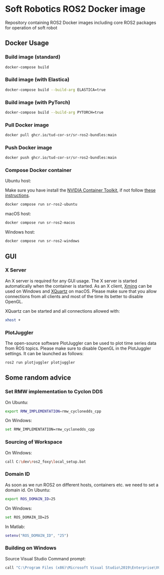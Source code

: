 # Soft Robotics ROS2 Docker image

Repository containing ROS2 Docker images including core ROS2 packages for operation of soft robot

## Docker Usage

### Build image (standard)

```bash
docker-compose build
```

### Build image (with Elastica)

```bash
docker-compose build --build-arg ELASTICA=true
```

### Build image (with PyTorch)

```bash
docker-compose build --build-arg PYTORCH=true
```

### Pull Docker image

```bash
docker pull ghcr.io/tud-cor-sr/sr-ros2-bundles:main
```

### Push Docker image

```bash
docker push ghcr.io/tud-cor-sr/sr-ros2-bundles:main
```

### Compose Docker container

Ubuntu host:

Make sure you have install the [NVIDIA Container Toolkit](https://github.com/NVIDIA/nvidia-docker), if not follow [these instructions](https://docs.nvidia.com/datacenter/cloud-native/container-toolkit/install-guide.html#docker).

```bash
docker compose run sr-ros2-ubuntu
```

macOS host:

```bash
docker compose run sr-ros2-macos
```

Windows host:

```bash
docker compose run sr-ros2-windows
```

## GUI

### X Server

An X server is required for any GUI usage. The X server is started automatically when the container is started.
As an X client, [Xming](https://sourceforge.net/projects/xming/) can be used on Windows and [XQuartz](https://www.xquartz.org/) on macOS.
Please make sure that you allow connections from all clients and most of the time its better to disable OpenGL.

XQuartz can be started and all connections allowed with:
```bash
xhost +
```

### PlotJuggler

The open-source software PlotJuggler can be used to plot time series data from ROS topics. Please make sure to disable OpenGL in the PlotJuggler settings. It can be launched as follows:

```bash
ros2 run plotjuggler plotjuggler
```

## Some random advice

### Set RMW implementation to Cyclon DDS

On Ubuntu:

```bash
export RMW_IMPLEMENTATION=rmw_cyclonedds_cpp
```

On Windows:

```bash
set RMW_IMPLEMENTATION=rmw_cyclonedds_cpp
```

### Sourcing of Workspace

On Windows:

```bash
call C:\dev\ros2_foxy\local_setup.bat
```

### Domain ID

As soon as we run ROS2 on different hosts, containers etc. we need to set a domain id.
On Ubuntu:

```bash
export ROS_DOMAIN_ID=25
```

On Windows:

```bash
set ROS_DOMAIN_ID=25
```

In Matlab:

```matlab
setenv("ROS_DOMAIN_ID", "25")
```

### Building on Windows

Source Visual Studio Command prompt:

```bash
call "C:\Program Files (x86)\Microsoft Visual Studio\2019\Enterprise\VC\Auxiliary\Build\vcvarsall.bat" x86_amd64
```
